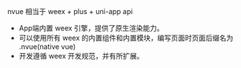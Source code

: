 
nvue 相当于 weex + plus + uni-app api

* App端内置 weex 引擎，提供了原生渲染能力。
* 可以使用所有 weex 的内置组件和内置模块，编写页面时页面后缀名为 .nvue(native vue)
* 开发遵循 weex 开发规范，并有所扩展。